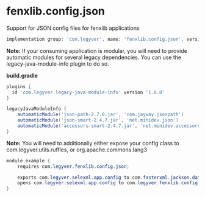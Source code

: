 # fenxlib.config.json
Support for JSON config files for fenxlib applications
```gradle
implementation group: 'com.legyver', name: 'fenxlib.config.json', version: '3.0.0-beta.8'
```

**Note:** If your consuming application is modular, you will need to provide automatic modules for several legacy dependencies.
You can use the legacy-java-module-info plugin to do so.

**build.gradle**
```groovy
plugins {
  id 'com.legyver.legacy-java-module-info' version '1.0.0'
}

legacyJavaModuleInfo {
    automaticModule('json-path-2.7.0.jar', 'com.jayway.jsonpath')
    automaticModule('json-smart-2.4.7.jar', 'net.minidev.json')
    automaticModule('accessors-smart-2.4.7.jar', 'net.minidev.accessors')
}
```

**Note:**
You will need to additionally either expose your config class to com.legyver.utils.ruffles, or org.apache.commons.lang3
```java
module example {
    requires com.legyver.fenxlib.config.json;

    exports com.legyver.selexml.app.config to com.fasterxml.jackson.databind, com.legyver.utils.ruffles;
    opens com.legyver.selexml.app.config to com.legyver.fenxlib.config.json;
}
```